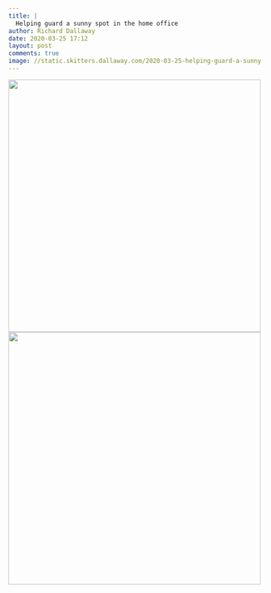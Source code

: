 ```yaml
---
title: |
  Helping guard a sunny spot in the home office
author: Richard Dallaway
date: 2020-03-25 17:12
layout: post
comments: true
image: //static.skitters.dallaway.com/2020-03-25-helping-guard-a-sunny-spot-in-the-home-office-thumb-1-IMG_0890.JPG
---
```


<div>
        <a href="//static.skitters.dallaway.com/2020-03-25-helping-guard-a-sunny-spot-in-the-home-office-fullsize-1-IMG_0890.JPG">
          <img src="//static.skitters.dallaway.com/2020-03-25-helping-guard-a-sunny-spot-in-the-home-office-thumb-1-IMG_0890.JPG" width="500" height="500"/>
        </a>
      </div><div>
        <a href="//static.skitters.dallaway.com/2020-03-25-helping-guard-a-sunny-spot-in-the-home-office-fullsize-3-IMG_0892.JPG">
          <img src="//static.skitters.dallaway.com/2020-03-25-helping-guard-a-sunny-spot-in-the-home-office-thumb-3-IMG_0892.JPG" width="500" height="500"/>
        </a>
      </div>



  


 
      